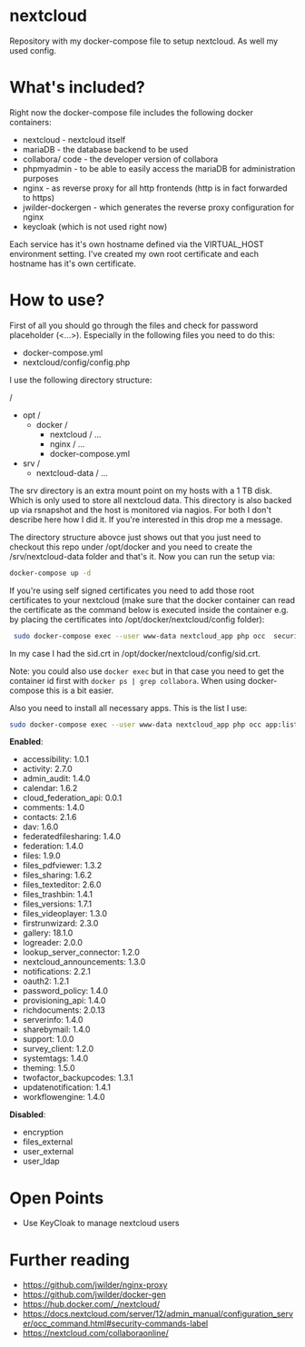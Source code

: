 # nextcloud
Repository with my docker-compose file to setup nextcloud. As well my used config.

# What's included?
Right now the docker-compose file includes the following docker containers:

- nextcloud - nextcloud itself
- mariaDB - the database backend to be used
- collabora/ code - the developer version of collabora
- phpmyadmin - to be able to easily access the mariaDB for administration purposes
- nginx - as reverse proxy for all http frontends (http is in fact forwarded to https)
- jwilder-dockergen - which generates the reverse proxy configuration for nginx
- keycloak (which is not used right now)

Each service has it's own hostname defined via the VIRTUAL_HOST environment setting. I've created my own root certificate and each hostname has it's own certificate.

# How to use?

First of all you should go through the files and check for password placeholder (<...>). Especially in the following files you need to do this:
- docker-compose.yml
- nextcloud/config/config.php

I use the following directory structure:

/
- opt /
    - docker /
        - nextcloud / ...
        - nginx / ...
        - docker-compose.yml
- srv /
    - nextcloud-data / ...

The srv directory is an extra mount point on my hosts with a 1 TB disk. Which is only used to store all nextcloud data. This directory is also backed up via rsnapshot and the host is monitored via nagios. For both I don't describe here how I did it. If you're interested in this drop me a message.

The directory structure abovce just shows out that you just need to checkout this repo under /opt/docker and you need to create the /srv/nextcloud-data folder and that's it. Now you can run the setup via:

```sh
docker-compose up -d
```

If you're using self signed certificates you need to add those root certificates to your nextcloud (make sure that the docker container can read the certificate as the command below is executed inside the container e.g. by placing the certificates into /opt/docker/nextcloud/config folder):
```sh
 sudo docker-compose exec --user www-data nextcloud_app php occ  security:certificates:import /var/www/html/config/sid.crt
```
In my case I had the sid.crt in /opt/docker/nextcloud/config/sid.crt.

Note: you could also use `docker exec` but in that case you need to get the container id first with `docker ps | grep collabora`. When using docker-compose this is a bit easier.

Also you need to install all necessary apps. This is the list I use:

```sh
sudo docker-compose exec --user www-data nextcloud_app php occ app:list
```

**Enabled**:
  - accessibility: 1.0.1
  - activity: 2.7.0
  - admin_audit: 1.4.0
  - calendar: 1.6.2
  - cloud_federation_api: 0.0.1
  - comments: 1.4.0
  - contacts: 2.1.6
  - dav: 1.6.0
  - federatedfilesharing: 1.4.0
  - federation: 1.4.0
  - files: 1.9.0
  - files_pdfviewer: 1.3.2
  - files_sharing: 1.6.2
  - files_texteditor: 2.6.0
  - files_trashbin: 1.4.1
  - files_versions: 1.7.1
  - files_videoplayer: 1.3.0
  - firstrunwizard: 2.3.0
  - gallery: 18.1.0
  - logreader: 2.0.0
  - lookup_server_connector: 1.2.0
  - nextcloud_announcements: 1.3.0
  - notifications: 2.2.1
  - oauth2: 1.2.1
  - password_policy: 1.4.0
  - provisioning_api: 1.4.0
  - richdocuments: 2.0.13
  - serverinfo: 1.4.0
  - sharebymail: 1.4.0
  - support: 1.0.0
  - survey_client: 1.2.0
  - systemtags: 1.4.0
  - theming: 1.5.0
  - twofactor_backupcodes: 1.3.1
  - updatenotification: 1.4.1
  - workflowengine: 1.4.0

**Disabled**:
  - encryption
  - files_external
  - user_external
  - user_ldap

# Open Points
- Use KeyCloak to manage nextcloud users

# Further reading

- https://github.com/jwilder/nginx-proxy
- https://github.com/jwilder/docker-gen
- https://hub.docker.com/_/nextcloud/
- https://docs.nextcloud.com/server/12/admin_manual/configuration_server/occ_command.html#security-commands-label
- https://nextcloud.com/collaboraonline/
